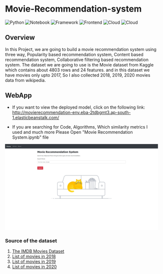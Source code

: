 # Movie-Recommendation-system

![Python](https://img.shields.io/badge/Python-3.7-blue)
![Notebook](https://img.shields.io/badge/Notebook-Jupyter-orange)
![Framework](https://img.shields.io/badge/Framework-Flask-red)
![Frontend](https://img.shields.io/badge/Frontend-HTML/CSS/JS-green)
![Cloud](https://img.shields.io/badge/Cloud-AWS-orange)
![Cloud](https://img.shields.io/badge/API-TMDB-yellow)

## Overview
In this Project, we are going to build a movie recommendation system using three way, Popularity based recommendation system, Content based recommendation system, Collaborative filtering based recommendation system.
The dataset we are going to use is the Movie dataset from Kaggle which contains about 4803 rows and 24 features. and in this dataset we have movies only upto 2017, So I also collected 2018, 2019, 2020 movies data from wikipedia.

## WebApp
* If you want to view the deployed model, click on the following link: http://movierecommendation-env.eba-2tdbgmt3.ap-south-1.elasticbeanstalk.com/

* If you are searching for Code, Algorithms, Which similarity metrics I used and much more Please Open "Movie Recommendation System.ipynb" file

<p align="center">
  <img src="git-image.jpg" alt="Italian Trulli" class="center">
</p>


### Source of the dataset
1. [The IMDB Movies Dataset](https://www.kaggle.com/carolzhangdc/imdb-5000-movie-dataset)
3. [List of movies in 2018](https://en.wikipedia.org/wiki/List_of_American_films_of_2018)
4. [List of movies in 2019](https://en.wikipedia.org/wiki/List_of_American_films_of_2019)
5. [List of movies in 2020](https://en.wikipedia.org/wiki/List_of_American_films_of_2020)
